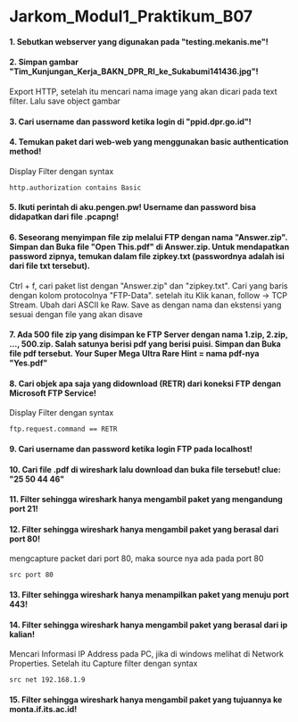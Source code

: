 # Jarkom_Modul1_Praktikum_B07

#### 1. Sebutkan webserver yang digunakan pada "testing.mekanis.me"!
#### 2. Simpan gambar "Tim_Kunjungan_Kerja_BAKN_DPR_RI_ke_Sukabumi141436.jpg"!
Export HTTP, setelah itu mencari nama image yang akan dicari pada text filter. Lalu save object gambar
#### 3. Cari username dan password ketika login di "ppid.dpr.go.id"!
#### 4. Temukan paket dari web-web yang menggunakan basic authentication method!
Display Filter dengan syntax
```
http.authorization contains Basic
```
#### 5. Ikuti perintah di aku.pengen.pw! Username dan password bisa didapatkan dari file .pcapng!
#### 6. Seseorang menyimpan file zip melalui FTP dengan nama "Answer.zip". Simpan dan Buka file "Open This.pdf" di Answer.zip. Untuk mendapatkan password zipnya, temukan dalam file zipkey.txt (passwordnya adalah isi dari file txt tersebut).
Ctrl + f, cari paket list dengan "Answer.zip" dan "zipkey.txt". Cari yang baris dengan kolom protocolnya "FTP-Data". setelah itu Klik kanan, follow -> TCP Stream. Ubah dari ASCII ke Raw. Save as dengan nama dan ekstensi yang sesuai dengan file yang akan disave
#### 7. Ada 500 file zip yang disimpan ke FTP Server dengan nama 1.zip, 2.zip, ..., 500.zip. Salah satunya berisi pdf yang berisi puisi. Simpan dan Buka file pdf tersebut. Your Super Mega Ultra Rare Hint = nama pdf-nya "Yes.pdf"
#### 8. Cari objek apa saja yang didownload (RETR) dari koneksi FTP dengan Microsoft FTP Service!
Display Filter dengan syntax
```
ftp.request.command == RETR
```
#### 9. Cari username dan password ketika login FTP pada localhost!
#### 10. Cari file .pdf di wireshark lalu download dan buka file tersebut! clue: "25 50 44 46"
#### 11. Filter sehingga wireshark hanya mengambil paket yang mengandung port 21!
#### 12. Filter sehingga wireshark hanya mengambil paket yang berasal dari port 80!
mengcapture packet dari port 80, maka source nya ada pada port 80
```
src port 80
```
#### 13. Filter sehingga wireshark hanya menampilkan paket yang menuju port 443!
#### 14. Filter sehingga wireshark hanya mengambil paket yang berasal dari ip kalian!
Mencari Informasi IP Address pada PC, jika di windows melihat di Network Properties. Setelah itu Capture filter dengan syntax
```
src net 192.168.1.9
```
#### 15. Filter sehingga wireshark hanya mengambil paket yang tujuannya ke monta.if.its.ac.id!
